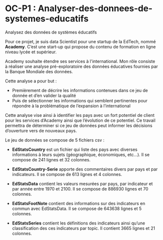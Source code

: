 # OC-P1 : Analyser-des-donnees-de-systemes-educatifs
Analysez des données de systèmes éducatifs

Pour ce projet, je suis data Scientist pour une startup de la EdTech, nommé **Academy**. C’est une start-up qui propose du contenu de formation en ligne niveau lycée et supérieur. 

Academy souhaite étendre ses services à l'international. Mon rôle consiste à réaliser une analyse pré-exploratoire des données éducatives fournies par la Banque Mondiale des données. 

Cette analyse a pour but :
- Premièrement de décrire les informations contenues dans ce jeu de donnée et d’en valider la qualité 
- Puis de sélectionner les informations qui semblent pertinentes pour répondre à la problématique de l’expansion à l’international

Cette analyse vise ainsi à identifier les pays avec un fort potentiel de client pour les services d’Academy ainsi que l’évolution de ce potentiel. Ce travail permettra de déterminer si ce jeu de données peut informer les décisions d’ouverture vers de nouveaux pays.

Le jeu de données se compose de 5 fichiers csv :
- **EdStatsCountry** est un fichier qui liste des pays avec diverses informations à leurs sujets (géographique, économiques, etc…). Il se compose de 241 lignes et 32 colonnes.

- **EdStatsCountry-Serie** apporte des commentaires divers par pays et par indicateurs. Il se compose de 613 lignes et 4 colonnes. 
 
- **EdStatsData** contient les valeurs mesurées par pays, par indicateur et par année entre 1970 et 2100. Il se compose de 886930 lignes et 70 colonnes.

- **EdStatsFootNote** contient des informations sur des indicateurs en commun avec EdStatsData. Il se compose de 643638 lignes et 5 colonnes.

- **EdStatsSeries** contient les définitions des indicateurs ainsi qu’une classification des ces indicateurs par topic. Il contient 3665 lignes et 21 colonnes.
